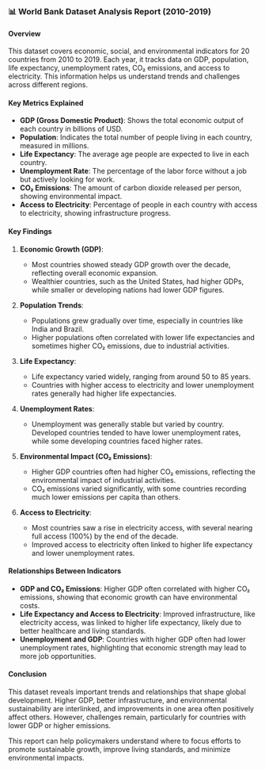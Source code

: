 ### 📊 **World Bank Dataset Analysis Report (2010-2019)**

#### **Overview**
This dataset covers economic, social, and environmental indicators for 20 countries from 2010 to 2019. Each year, it tracks data on GDP, population, life expectancy, unemployment rates, CO₂ emissions, and access to electricity. This information helps us understand trends and challenges across different regions.

#### **Key Metrics Explained**

- **GDP (Gross Domestic Product)**: Shows the total economic output of each country in billions of USD.
- **Population**: Indicates the total number of people living in each country, measured in millions.
- **Life Expectancy**: The average age people are expected to live in each country.
- **Unemployment Rate**: The percentage of the labor force without a job but actively looking for work.
- **CO₂ Emissions**: The amount of carbon dioxide released per person, showing environmental impact.
- **Access to Electricity**: Percentage of people in each country with access to electricity, showing infrastructure progress.

#### **Key Findings**

1. **Economic Growth (GDP)**:
   - Most countries showed steady GDP growth over the decade, reflecting overall economic expansion.
   - Wealthier countries, such as the United States, had higher GDPs, while smaller or developing nations had lower GDP figures.

2. **Population Trends**:
   - Populations grew gradually over time, especially in countries like India and Brazil.
   - Higher populations often correlated with lower life expectancies and sometimes higher CO₂ emissions, due to industrial activities.

3. **Life Expectancy**:
   - Life expectancy varied widely, ranging from around 50 to 85 years.
   - Countries with higher access to electricity and lower unemployment rates generally had higher life expectancies.

4. **Unemployment Rates**:
   - Unemployment was generally stable but varied by country. Developed countries tended to have lower unemployment rates, while some developing countries faced higher rates.

5. **Environmental Impact (CO₂ Emissions)**:
   - Higher GDP countries often had higher CO₂ emissions, reflecting the environmental impact of industrial activities.
   - CO₂ emissions varied significantly, with some countries recording much lower emissions per capita than others.

6. **Access to Electricity**:
   - Most countries saw a rise in electricity access, with several nearing full access (100%) by the end of the decade.
   - Improved access to electricity often linked to higher life expectancy and lower unemployment rates.

#### **Relationships Between Indicators**

- **GDP and CO₂ Emissions**: Higher GDP often correlated with higher CO₂ emissions, showing that economic growth can have environmental costs.
- **Life Expectancy and Access to Electricity**: Improved infrastructure, like electricity access, was linked to higher life expectancy, likely due to better healthcare and living standards.
- **Unemployment and GDP**: Countries with higher GDP often had lower unemployment rates, highlighting that economic strength may lead to more job opportunities.

#### **Conclusion**

This dataset reveals important trends and relationships that shape global development. Higher GDP, better infrastructure, and environmental sustainability are interlinked, and improvements in one area often positively affect others. However, challenges remain, particularly for countries with lower GDP or higher emissions.

This report can help policymakers understand where to focus efforts to promote sustainable growth, improve living standards, and minimize environmental impacts.
